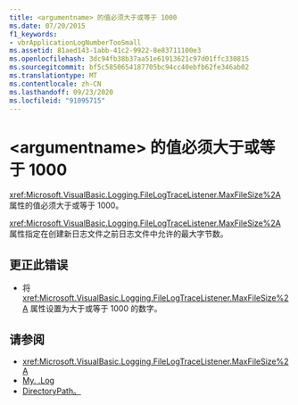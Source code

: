 ```yaml
---
title: <argumentname> 的值必须大于或等于 1000
ms.date: 07/20/2015
f1_keywords:
- vbrApplicationLogNumberTooSmall
ms.assetid: 81aed143-1abb-41c2-9922-8e83711100e3
ms.openlocfilehash: 3dc94fb38b37aa51e61913621c97d01ffc330815
ms.sourcegitcommit: bf5c5850654187705bc94cc40ebfb62fe346ab02
ms.translationtype: MT
ms.contentlocale: zh-CN
ms.lasthandoff: 09/23/2020
ms.locfileid: "91095715"
---
```

# <a name="the-value-of-argumentname-must-be-greater-than-or-equal-to-1000"></a>\<argumentname> 的值必须大于或等于 1000

<xref:Microsoft.VisualBasic.Logging.FileLogTraceListener.MaxFileSize%2A> 属性的值必须大于或等于 1000。  
  
 <xref:Microsoft.VisualBasic.Logging.FileLogTraceListener.MaxFileSize%2A> 属性指定在创建新日志文件之前日志文件中允许的最大字节数。  
  
## <a name="to-correct-this-error"></a>更正此错误  
  
- 将 <xref:Microsoft.VisualBasic.Logging.FileLogTraceListener.MaxFileSize%2A> 属性设置为大于或等于 1000 的数字。  
  
## <a name="see-also"></a>请参阅

- <xref:Microsoft.VisualBasic.Logging.FileLogTraceListener.MaxFileSize%2A>
- [My. .Log](xref:Microsoft.VisualBasic.ApplicationServices.ApplicationBase.Log)
- [DirectoryPath。](xref:Microsoft.VisualBasic.ApplicationServices.ApplicationBase.Log)
